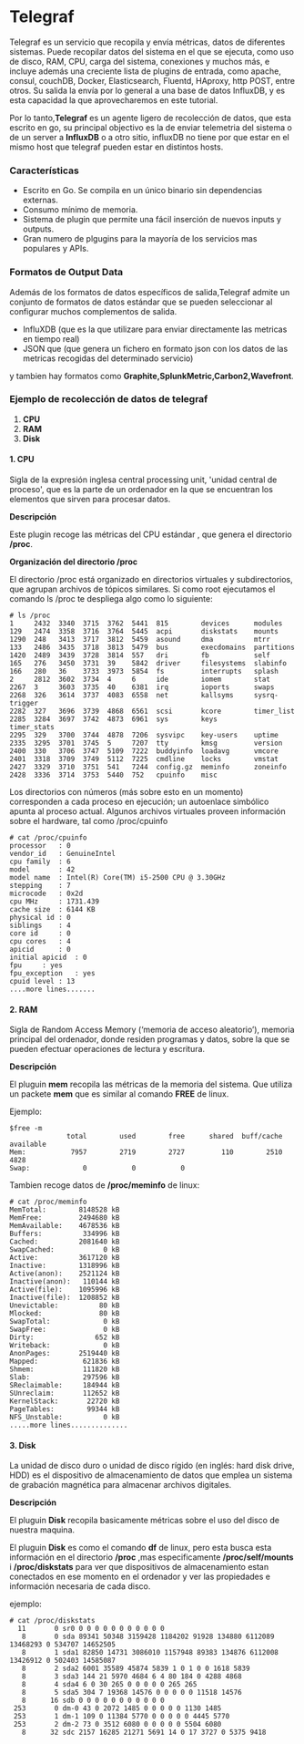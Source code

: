 # Telegraf

Telegraf es un servicio que recopila y envía métricas, datos de diferentes sistemas. 
Puede recopilar datos del sistema en el que se ejecuta, como uso de disco, RAM, CPU, 
carga del sistema, conexiones y muchos más, e incluye además una creciente 
lista de plugins de entrada, como apache, consul, couchDB, Docker, Elasticsearch, 
Fluentd, HAproxy, http POST, entre otros. Su salida la envía por lo general a una base 
de datos InfluxDB, y es esta capacidad la que aprovecharemos en este tutorial.

Por lo tanto,**Telegraf** es un agente ligero de recolección de datos, que esta escrito en go,
su principal objectivo es la de enviar telemetria del sistema o de un server 
a **InfluxDB** o a otro sitio, influxDB no tiene por que estar en el mismo host que telegraf
pueden estar en distintos hosts.


### Características

* Escrito en Go. Se compila en un único binario sin dependencias externas.
* Consumo mínimo de memoria.
* Sistema de plugin que permite una fácil inserción de nuevos inputs y outputs.
* Gran numero de plgugins para la mayoría de los servicios mas populares y APIs.

### Formatos de Output Data 

Además de los formatos de datos específicos de salida,Telegraf admite un conjunto 
de formatos de datos estándar que se pueden seleccionar al configurar muchos complementos de salida.

* InfluXDB (que es la que utilizare para enviar directamente las metricas en tiempo real)
* JSON que (que genera un fichero en formato json con los datos de las metricas recogidas del determinado servicio)

y tambien hay formatos como **Graphite,SplunkMetric,Carbon2,Wavefront**.


### Ejemplo de recolección de datos de telegraf

1. **CPU**
2. **RAM** 
3. **Disk**

#### 1. CPU

Sigla de la expresión inglesa central processing unit, 'unidad central de proceso',
 que es la parte de un ordenador en la que se encuentran los elementos que sirven para procesar datos.

**Descripción**

Este plugin recoge las métricas  del CPU estándar , que genera el 
directorio **/proc**.

**Organización del directorio /proc**

El directorio /proc está organizado en directorios virtuales y subdirectorios, 
que agrupan archivos de tópicos similares. Si como root ejecutamos el comando ls /proc te despliega algo como lo siguiente:

```
# ls /proc
1     2432  3340  3715  3762  5441  815        devices      modules
129   2474  3358  3716  3764  5445  acpi       diskstats    mounts
1290  248   3413  3717  3812  5459  asound     dma          mtrr
133   2486  3435  3718  3813  5479  bus        execdomains  partitions
1420  2489  3439  3728  3814  557   dri        fb           self
165   276   3450  3731  39    5842  driver     filesystems  slabinfo
166   280   36    3733  3973  5854  fs         interrupts   splash
2     2812  3602  3734  4     6     ide        iomem        stat
2267  3     3603  3735  40    6381  irq        ioports      swaps
2268  326   3614  3737  4083  6558  net        kallsyms     sysrq-trigger
2282  327   3696  3739  4868  6561  scsi       kcore        timer_list
2285  3284  3697  3742  4873  6961  sys        keys         timer_stats
2295  329   3700  3744  4878  7206  sysvipc    key-users    uptime
2335  3295  3701  3745  5     7207  tty        kmsg         version
2400  330   3706  3747  5109  7222  buddyinfo  loadavg      vmcore
2401  3318  3709  3749  5112  7225  cmdline    locks        vmstat
2427  3329  3710  3751  541   7244  config.gz  meminfo      zoneinfo
2428  3336  3714  3753  5440  752   cpuinfo    misc
```

Los directorios con números (más sobre esto en un momento) corresponden a cada proceso en ejecución; 
un autoenlace simbólico apunta al proceso actual. Algunos archivos virtuales proveen información sobre el hardware, tal como /proc/cpuinfo

```
# cat /proc/cpuinfo 
processor	: 0
vendor_id	: GenuineIntel
cpu family	: 6
model		: 42
model name	: Intel(R) Core(TM) i5-2500 CPU @ 3.30GHz
stepping	: 7
microcode	: 0x2d
cpu MHz		: 1731.439
cache size	: 6144 KB
physical id	: 0
siblings	: 4
core id		: 0
cpu cores	: 4
apicid		: 0
initial apicid	: 0
fpu		: yes
fpu_exception	: yes
cpuid level	: 13
....more lines.......
```

#### 2. RAM

Sigla de Random Access Memory (‘memoria de acceso aleatorio’), memoria principal 
del ordenador, donde residen programas y datos, sobre la que se pueden efectuar operaciones de lectura y escritura.

**Descripción**

El pluguin **mem** recopila las métricas de la memoria del sistema.
Que utiliza un packete **mem** que es similar al comando  **FREE** de linux.

Ejemplo:

```
$free -m
              total        used        free      shared  buff/cache   available
Mem:           7957        2719        2727         110        2510        4828
Swap:             0           0           0
```
Tambien recoge datos de **/proc/meminfo** de linux:

```
# cat /proc/meminfo 
MemTotal:        8148528 kB
MemFree:         2494680 kB
MemAvailable:    4678536 kB
Buffers:          334996 kB
Cached:          2081640 kB
SwapCached:            0 kB
Active:          3617120 kB
Inactive:        1318996 kB
Active(anon):    2521124 kB
Inactive(anon):   110144 kB
Active(file):    1095996 kB
Inactive(file):  1208852 kB
Unevictable:          80 kB
Mlocked:              80 kB
SwapTotal:             0 kB
SwapFree:              0 kB
Dirty:               652 kB
Writeback:             0 kB
AnonPages:       2519440 kB
Mapped:           621836 kB
Shmem:            111820 kB
Slab:             297596 kB
SReclaimable:     184944 kB
SUnreclaim:       112652 kB
KernelStack:       22720 kB
PageTables:        99344 kB
NFS_Unstable:          0 kB
.....more lines..............
```

#### 3. Disk

La unidad de disco duro o unidad de disco rígido (en inglés: hard disk drive, HDD) 
es el dispositivo de almacenamiento de datos que emplea un sistema de grabación magnética para almacenar archivos digitales.

**Descripción**

El pluguin **Disk** recopila basicamente métricas sobre el uso del disco de nuestra
maquina.

El pluguin **Disk** es como el comando **df** de linux, pero esta busca esta 
información en el directorio **/proc** ,mas especificamente **/proc/self/mounts** i **/proc/diskstats** para ver que dispositivos de 
almacenamiento estan conectados en ese momento en el ordenador y ver las propiedades e información necesaria de cada disco. 

ejemplo:

```
# cat /proc/diskstats 
  11       0 sr0 0 0 0 0 0 0 0 0 0 0 0
   8       0 sda 89341 50348 3159428 1184202 91928 134880 6112089 13468293 0 534707 14652505
   8       1 sda1 82850 14731 3086010 1157948 89383 134876 6112008 13426912 0 502403 14585087
   8       2 sda2 6001 35589 45874 5839 1 0 1 0 0 1618 5839
   8       3 sda3 144 21 5970 4684 6 4 80 184 0 4288 4868
   8       4 sda4 6 0 30 265 0 0 0 0 0 265 265
   8       5 sda5 304 7 19368 14576 0 0 0 0 0 11518 14576
   8      16 sdb 0 0 0 0 0 0 0 0 0 0 0
 253       0 dm-0 43 0 2072 1485 0 0 0 0 0 1130 1485
 253       1 dm-1 109 0 11384 5770 0 0 0 0 0 4445 5770
 253       2 dm-2 73 0 3512 6080 0 0 0 0 0 5504 6080
   8      32 sdc 2157 16285 21271 5691 14 0 17 3727 0 5375 9418
```









